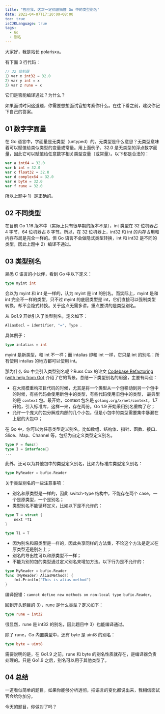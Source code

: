 ```yaml
---
title: "答应我，这次一定彻底搞懂 Go 中的类型别名"
date: 2021-04-07T17:20:00+08:00
toc: true
isCJKLanguage: true
tags:
  - Go
  - 别名
---
```


大家好，我是站长 polarisxu。

有下面 3 行代码：

```go
// 32 位机器
1）var x int32 = 32.0
2）var y int = x
3）var z rune = x
```

它们是否能编译通过？为什么？

如果面试时问这道题，你需要想想面试官想考察你什么。在往下看之前，建议你记下自己的答案。

## 01 数字字面量

在 Go 语言中，字面量是无类型（untyped）的。无类型是什么意思？无类型意味着可以赋值给类似类型的变量或常量。用上面例子，32.0 是无类型的浮点数字面量，因此它可以赋值给任意数字相关类型变量（或常量）。以下都是合法的：

```go
var a int64 = 32.0
var b int = 32.0
var c float32 = 32.0
var d complex64 = 32.0
var e byte = 32.0
var f rune = 32.0
```

所以上题中 1）是正确的。

## 02 不同类型

在目前 Go 1.16 版本中（实际上只有很早期的版本不是），int 类型在 32 位机器占 4 字节，64 位机器占 8 字节。所以，在 32 位机器上，int32 和 int 的内存占用和内存布局是完全一样的。但 Go 语言不会做隐式类型转换，int 和 int32 是不同的类型，因此上题中 2）编译不通过。

## 03 类型别名

熟悉 C 语言的小伙伴，看到 Go 中以下定义：

```go
type myint int
```

会以为 myint 和 int 是一样的，认为 myint 是 int 的别名。而实际上，myint 是和 int 完全不一样的类型，只不过 myint 的底层类型是 int，它们直接可以强制类型转换，却不会隐式转换。关于这点无需多讲，重点要讲的是类型别名。

从 Go1.9 开始引入了类型别名，定义如下：

```go
AliasDecl = identifier, "=", Type .
```

具体例子：

```go
type intalias = int
```

myint 是新类型，和 int 不一样；而 intalias 却和 int 一样，它只是 int 的别名：所有使用 intalias 的地方都可以使用 int。

那为什么 Go 中会引入类型别名呢？Russ Cox 的论文 [Codebase Refactoring (with help from Go)](https://talks.golang.org/2016/refactor.article) 介绍了它的背景。总结一下类型别名的用途，主要有两点：

- 在大规模重构项目代码的时候，尤其是将一个类型从一个包移动到另一个包中的时候，有些代码会使用新包中的类型，有些代码使用旧包中的类型， 最典型的是 `context` 包。最开始，context 包名是 `golang.org/x/net/context`，1.7 开始，引入标准库，这样一来，存在两份。Go 1.9 开始采用别名重构了它；
- 允许一个庞大的包分解成内部的几个小包，但是小包中的类型需要集中暴漏在上层的大包中；

在 Go 中，你可以为任意类型定义别名，比如数组、结构体、指针、函数、接口、Slice、Map、Channel 等，包括为自定义类型定义别名。

```go
type F = func()
type I = interface{}
...
```

此外，还可以为其他包中的类型定义别名，比如为标准库类型定义别名：

```go
type MyReader = bufio.Reader
```

关于类型别名的一些注意事项：

- 别名和原类型是一样的，因此 switch-type 结构中，不能存在两个 case，一个是原类型，一个是别名；
- 类型别名不能循环定义，比如以下是不允许的：

```go
type T = struct {
	next *T1
}

type T1 = T
```

- 因为别名和原类型是一样的，因此共享同样的方法集，不论这个方法是定义在原类型还是别名上；
- 别名的导出性可以和原类型不一样；
- 不能为别的包的类型通过定义别名来增加方法。以下行为是不允许的：

```go
type MyReader = bufio.Reader
func (MyReader) AliasMethod() {
	fmt.Println("This is alias method")
}
```

编译报错：`cannot define new methods on non-local type bufio.Reader`。

回到开头题目的 3），rune 是什么类型？定义如下：

```go
type rune = int32
```

很显然，rune 是 int32 的别名，因此题目中 3）也能编译通过。

除了 rune，Go 内置类型中，还有 byte 是 uint8 的别名：

```go
type byte = uint8
```

需要说明的是，在 Go1.9 之前，rune 和 byte 的别名性质就存在，是编译器负责处理的。只是 Go1.9 之后，别名可以用于其他类型了。

## 04 总结

一道看似简单的题目，如果你能够分析透彻，把语言的变化都说出来，我相信面试官会给你加分。

今天的题目，你做对了吗？